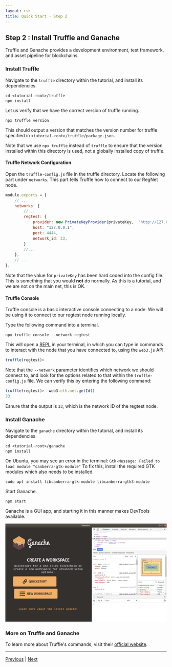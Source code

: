 ```yaml
---
layout: rsk
title: Quick Start - Step 2
---
```

## Step 2 : Install Truffle and Ganache

Truffle and Ganache provides a development environment, test framework, and asset pipeline for blockchains. 

### Install Truffle

Navigate to the `truffle` directory within the tutorial, and install its dependencies.

```shell
cd <tutorial-root>/truffle
npm install
```

Let us verify that we have the correct version of truffle running.

```shell
npx truffle version
```

This should output a version that matches the version number for truffle specified
in `<tutorial-root>/truffle/package.json`.

Note that we use `npx truffle` instead of `truffle` to ensure that the version installed within this directory is used,
not a globally installed copy of truffle.

#### Truffle Network Configuration

Open the `truffle-config.js` file in the truffle directory. Locate the following part under `networks`.
This part tells Truffle how to connect to our RegNet node.

```javascript
module.exports = {
    // ...
    networks: {
        //...
        regtest: {
            provider: new PrivateKeyProvider(privateKey,  "http://127.0.0.1:4444"),
            host: "127.0.0.1",
            port: 4444,
            network_id: 33,
        }
        //...
    },
    // ...
};
```

Note that the value for `privateKey` has been hard coded into the config file.
This is something that you would **not** do normally.
As this is a tutorial, and we are not on the main net, this is OK.

#### Truffle Console

Truffle console is a basic interactive console connecting to a node.
We will be using it to connect to our regtest node running locally.

Type the following command into a terminal.

```shell
npx truffle console --network regtest
```

This will open a [REPL](https://en.wikipedia.org/wiki/Read%E2%80%93eval%E2%80%93print_loop)
in your terminal, in which you can type in commands to interact with
the node that you have connected to, using the `web3.js` API.

```javascript
truffle(regtest)>
```

Note that the `--network` parameter identifies which network we should connect to,
and look for the options related to that within the `truffle-config.js` file.
We can verify this by entering the following command:

```javascript
truffle(regtest)>  web3.eth.net.getId()
33
```

Esnure that the output is `33`, which is the network ID of the regtest node.

### Install Ganache

Navigate to the `ganache` directory within the tutorial, and install its dependencies.

```shell
cd <tutorial-root>/ganache
npm install
```

On Ubuntu, you may see an error in the terminal: `Gtk-Message: Failed to load module "canberra-gtk-module"`
To fix this, install the required GTK modules which also needs to be installed.

```shell
sudo apt install libcanberra-gtk-module libcanberra-gtk3-module
```

Start Ganache.

```shell
npm start
```

Ganache is a GUI app, and starting it in this manner makes DevTools available.

![Ganache with DevTools](/dist/images/ganache-with-devtools.png)

### More on Truffle and Ganache

To learn more about Truffle's commands, visit their [official website](https://www.trufflesuite.com/docs/truffle/overview).

----

[Previous](../step1-install-rsk-local-node)
|
<a href="/quick-start/step3-edit-smart-contract" class="green-button">Next</a>
